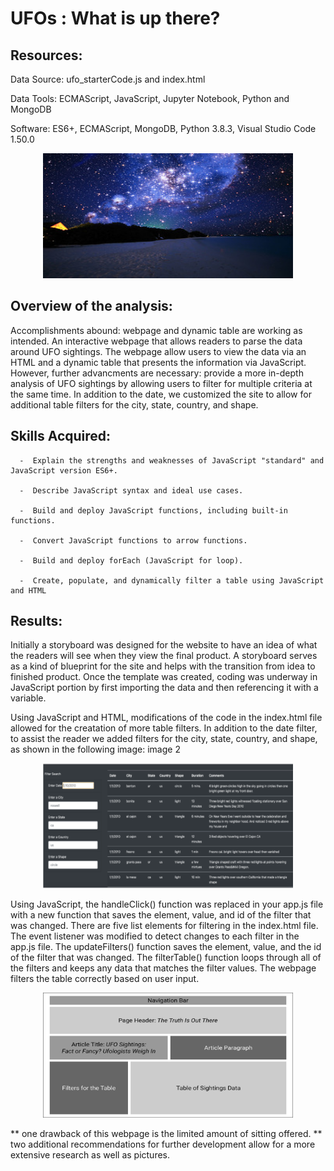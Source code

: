 # UFOs :  What is up there?
##   Resources:
Data Source: ufo_starterCode.js and index.html

Data Tools: ECMAScript, JavaScript, Jupyter Notebook, Python and MongoDB

Software: ES6+, ECMAScript, MongoDB, Python 3.8.3, Visual Studio Code 1.50.0

<p align="center">
   <img width="400" height="200" src="https://github.com/clondon0792/UFO_Sightings/blob/main/image%201.jpg">
</p>  

##  Overview of the analysis:
Accomplishments abound: webpage and dynamic table are working as intended. An interactive webpage that allows readers to parse the data around UFO sightings. The webpage allow users to view the data via an HTML and a dynamic table that presents the information via JavaScript.
However, further advancments are necessary: provide a more in-depth analysis of UFO sightings by allowing users to filter for multiple criteria at the same time. In addition to the date, we customized the site to allow for additional table filters for the city, state, country, and shape.

##  Skills Acquired:

      -  Explain the strengths and weaknesses of JavaScript "standard" and JavaScript version ES6+.
       
      -  Describe JavaScript syntax and ideal use cases.
      
      -  Build and deploy JavaScript functions, including built-in functions.
      
      -  Convert JavaScript functions to arrow functions.
      
      -  Build and deploy forEach (JavaScript for loop).
        
      -  Create, populate, and dynamically filter a table using JavaScript and HTML  
      
##  Results:

Initially a storyboard was designed for the website to have an idea of what the readers will see when they view the final product. A storyboard serves as a kind of blueprint for the site and helps with the transition from idea to finished product. Once the template was created, coding was underway in JavaScript portion by first importing the data and then referencing it with a variable.

Using JavaScript and HTML, modifications of the code in the index.html file allowed for the creatation of more table filters. In addition to the date filter, to assist the reader we added filters for the city, state, country, and shape, as shown in the following image:
image 2

<p align="center">
   <img width="400" height="200" src="https://github.com/clondon0792/UFO_Sightings/blob/main/image%202.png">
</p>  


Using JavaScript, the handleClick() function was replaced in your app.js file with a new function that saves the element, value, and id of the filter that was changed. There are five list elements for filtering in the index.html file. The event listener was modified to detect changes to each filter in the app.js file. The updateFilters() function saves the element, value, and the id of the filter that was changed. The filterTable() function loops through all of the filters and keeps any data that matches the filter values. The webpage filters the table correctly based on user input. 


<p align="center">
   <img width="400" height="200" src="https://github.com/clondon0792/UFO_Sightings/blob/main/image%203.png">
</p> 

**  one drawback of this webpage is the limited amount of sitting offered.
**  two additional recommendations for further development allow for a more extensive research as well as pictures.
